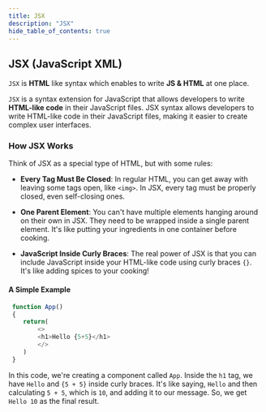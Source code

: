 ```yaml
---
title: JSX
description: "JSX"
hide_table_of_contents: true
---
```


## JSX (JavaScript XML)

`JSX` is **HTML** like syntax which enables to write **JS & HTML** at one place.

`JSX` is a syntax extension for JavaScript that allows developers to write **HTML-like code** in their JavaScript files. JSX syntax allows developers to write HTML-like code in their JavaScript files, making it easier to create complex user interfaces.

### How JSX Works

Think of JSX as a special type of HTML, but with some rules:

* **Every Tag Must Be Closed**: In regular HTML, you can get away with leaving some tags open, like `<img>`. In JSX, every tag must be properly closed, even self-closing ones.

* **One Parent Element**: You can't have multiple elements hanging around on their own in JSX. They need to be wrapped inside a single parent element. It's like putting your ingredients in one container before cooking.

* **JavaScript Inside Curly Braces**: The real power of JSX is that you can include JavaScript inside your HTML-like code using curly braces `{}`. It's like adding spices to your cooking!

#### A Simple Example

```js
 function App()
 {
    return(
        <>
        <h1>Hello {5+5}</h1>
        </>
    )
 }
```

In this code, we're creating a component called `App`. Inside the `h1` tag, we have `Hello` and `{5 + 5}` inside curly braces. It's like saying, `Hello` and then calculating `5 + 5`, which is `10`, and adding it to our message. So, we get `Hello 10` as the final result.
